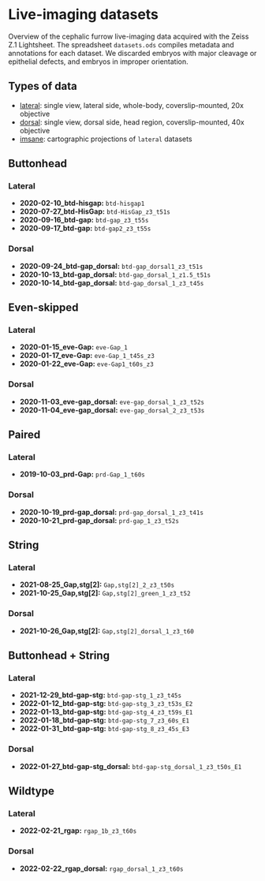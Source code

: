 # Live-imaging datasets

Overview of the cephalic furrow live-imaging data acquired with the Zeiss Z.1
Lightsheet. The spreadsheet `datasets.ods` compiles metadata and annotations
for each dataset. We discarded embryos with major cleavage or epithelial
defects, and embryos in improper orientation.

## Types of data

- [lateral](lateral): single view, lateral side, whole-body, coverslip-mounted, 20x objective
- [dorsal](dorsal): single view, dorsal side, head region, coverslip-mounted, 40x objective
- [imsane](imsane): cartographic projections of `lateral` datasets

## Buttonhead

### Lateral

- **2020-02-10_btd-hisgap:** `btd-hisgap1`
- **2020-07-27_btd-HisGap:** `btd-HisGap_z3_t51s`
- **2020-09-16_btd-gap:** `btd-gap_z3_t55s`
- **2020-09-17_btd-gap:** `btd-gap2_z3_t55s`

### Dorsal

- **2020-09-24_btd-gap_dorsal:** `btd-gap_dorsal1_z3_t51s`
- **2020-10-13_btd-gap_dorsal:** `btd-gap_dorsal_1_z1.5_t51s`
- **2020-10-14_btd-gap_dorsal:** `btd-gap_dorsal_1_z3_t45s`

## Even-skipped

### Lateral

- **2020-01-15_eve-Gap:** `eve-Gap_1`
- **2020-01-17_eve-Gap:** `eve-Gap_1_t45s_z3`
- **2020-01-22_eve-Gap:** `eve-Gap1_t60s_z3`

### Dorsal

- **2020-11-03_eve-gap_dorsal:** `eve-gap_dorsal_1_z3_t52s`
- **2020-11-04_eve-gap_dorsal:** `eve-gap_dorsal_2_z3_t53s`

## Paired

### Lateral

- **2019-10-03_prd-Gap:** `prd-Gap_1_t60s`

### Dorsal

- **2020-10-19_prd-gap_dorsal:** `prd-gap_dorsal_1_z3_t41s`
- **2020-10-21_prd-gap_dorsal:** `prd-gap_1_z3_t52s`

## String

### Lateral

- **2021-08-25_Gap,stg[2]:** `Gap,stg[2]_2_z3_t50s`
- **2021-10-25_Gap,stg[2]:** `Gap,stg[2]_green_1_z3_t52`

### Dorsal

- **2021-10-26_Gap,stg[2]:** `Gap,stg[2]_dorsal_1_z3_t60`

## Buttonhead + String

### Lateral

- **2021-12-29_btd-gap-stg:** `btd-gap-stg_1_z3_t45s`
- **2022-01-12_btd-gap-stg:** `btd-gap-stg_3_z3_t53s_E2`
- **2022-01-13_btd-gap-stg:** `btd-gap-stg_4_z3_t59s_E1`
- **2022-01-18_btd-gap-stg:** `btd-gap-stg_7_z3_60s_E1`
- **2022-01-31_btd-gap-stg:** `btd-gap-stg_8_z3_45s_E3`

### Dorsal

- **2022-01-27_btd-gap-stg_dorsal:** `btd-gap-stg_dorsal_1_z3_t50s_E1`

## Wildtype

### Lateral

- **2022-02-21_rgap:** `rgap_1b_z3_t60s`

### Dorsal

- **2022-02-22_rgap_dorsal:** `rgap_dorsal_1_z3_t60s`


